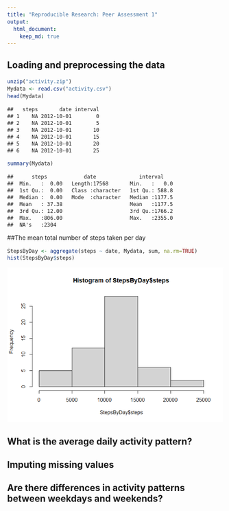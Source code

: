 ```yaml
---
title: "Reproducible Research: Peer Assessment 1"
output: 
  html_document:
    keep_md: true
---
```



## Loading and preprocessing the data

```r
unzip("activity.zip")
Mydata <- read.csv("activity.csv")
head(Mydata)
```

```
##   steps       date interval
## 1    NA 2012-10-01        0
## 2    NA 2012-10-01        5
## 3    NA 2012-10-01       10
## 4    NA 2012-10-01       15
## 5    NA 2012-10-01       20
## 6    NA 2012-10-01       25
```

```r
summary(Mydata)
```

```
##      steps            date              interval     
##  Min.   :  0.00   Length:17568       Min.   :   0.0  
##  1st Qu.:  0.00   Class :character   1st Qu.: 588.8  
##  Median :  0.00   Mode  :character   Median :1177.5  
##  Mean   : 37.38                      Mean   :1177.5  
##  3rd Qu.: 12.00                      3rd Qu.:1766.2  
##  Max.   :806.00                      Max.   :2355.0  
##  NA's   :2304
```
##The mean total number of steps taken per day

```r
StepsByDay <- aggregate(steps ~ date, Mydata, sum, na.rm=TRUE)
hist(StepsByDay$steps)
```

![](PA1_template_files/figure-html/unnamed-chunk-2-1.png)<!-- -->




## What is the average daily activity pattern?



## Imputing missing values



## Are there differences in activity patterns between weekdays and weekends?
